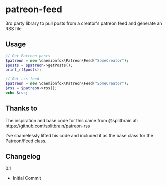 patreon-feed
============

3rd party library to pull posts from a creator's patreon feed and generate an RSS file.

Usage
----

```php
// Get Patreon posts
$patreon = new \daemionfox\Patreon\Feed("SomeCreator");
$posts = $patreon->getPosts();
print_r($posts);
```

```php
// Get rss feed 
$patreon = new \daemionfox\Patreon\Feed("SomeCreator");
$rss = $patreon->rss();
echo $rss;
```

Thanks to
----

The inspiration and base code for this came from @splitbrain at: https://github.com/splitbrain/patreon-rss

I've shamelessly lifted his code and included it as the base class for the Patreon/Feed class.


Changelog
----

0.1 
 * Initial Commit
